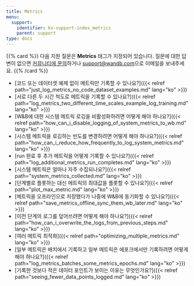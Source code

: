 ```yaml
---
title: Metrics
menu:
  support:
    identifier: ko-support-index_metrics
    parent: support
type: docs
---
```


{{% card %}}
다음 지원 질문은 <b>Metrics</b> 태그가 지정되어 있습니다. 질문에 대한 답변이 없으면 [커뮤니티에 문의](https://community.wandb.ai/)하거나 [support@wandb.com](mailto:support@wandb.com)으로 이메일을 보내주세요.
{{% /card %}}

- [코드 또는 데이터셋 예제 없이 메트릭만 기록할 수 있나요?]({{< relref path="just_log_metrics_no_code_dataset_examples.md" lang="ko" >}})
- [서로 다른 두 시간 척도로 메트릭을 기록할 수 있나요?]({{< relref path="log_metrics_two_different_time_scales_example_log_training.md" lang="ko" >}})
- [W&B에 대한 시스템 메트릭 로깅을 비활성화하려면 어떻게 해야 하나요?]({{< relref path="how_can_i_disable_logging_of_system_metrics_to_wb.md" lang="ko" >}})
- [시스템 메트릭을 로깅하는 빈도를 변경하려면 어떻게 해야 하나요?]({{< relref path="how_can_i_reduce_how_frequently_to_log_system_metrics.md" lang="ko" >}})
- [run 완료 후 추가 메트릭을 어떻게 기록할 수 있나요?]({{< relref path="log_additional_metrics_run_completes.md" lang="ko" >}})
- [시스템 메트릭은 얼마나 자주 수집되나요?]({{< relref path="system_metrics_collected.md" lang="ko" >}})
- [단계별로 플롯하는 대신 메트릭의 최대값을 플롯할 수 있나요?]({{< relref path="plot_max_metric.md" lang="ko" >}})
- [메트릭을 오프라인으로 저장했다가 나중에 W&B에 동기화할 수 있나요?]({{< relref path="save_metrics_offline_sync_them_wb_later.md" lang="ko" >}})
- [이전 단계의 로그를 덮어쓰려면 어떻게 해야 하나요?]({{< relref path="how_can_i_overwrite_the_logs_from_previous_steps.md" lang="ko" >}})
- [여러 메트릭 최적화]({{< relref path="optimizing_multiple_metrics.md" lang="ko" >}})
- [일부 메트릭은 배치에서 기록하고 일부 메트릭은 에포크에서만 기록하려면 어떻게 해야 하나요?]({{< relref path="log_metrics_batches_some_metrics_epochs.md" lang="ko" >}})
- [기록한 것보다 적은 데이터 포인트가 보이는 이유는 무엇인가요?]({{< relref path="seeing_fewer_data_points_logged.md" lang="ko" >}})
